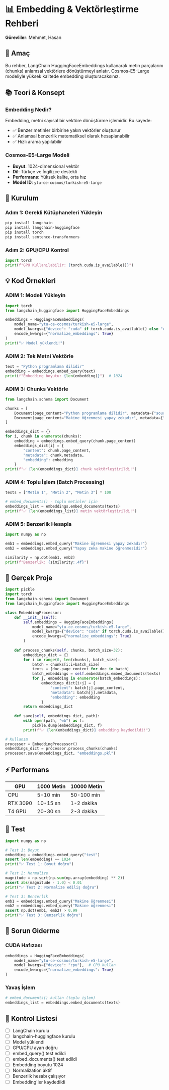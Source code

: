 # 📊 Embedding & Vektörleştirme Rehberi

**Görevliler**: Mehmet, Hasan

## 🎯 Amaç

Bu rehber, LangChain HuggingFaceEmbeddings kullanarak metin parçalarını (chunks) anlamsal vektörlere dönüştürmeyi anlatır. Cosmos-E5-Large modeliyle yüksek kalitede embedding oluşturacaksınız.

## 📚 Teori & Konsept

### Embedding Nedir?
Embedding, metni sayısal bir vektöre dönüştürme işlemidir. Bu sayede:
- ✅ Benzer metinler birbirine yakın vektörler oluşturur
- ✅ Anlamsal benzerlik matematiksel olarak hesaplanabilir
- ✅ Hızlı arama yapılabilir

### Cosmos-E5-Large Modeli
- **Boyut**: 1024-dimensional vektör
- **Dil**: Türkçe ve İngilizce destekli
- **Performans**: Yüksek kalite, orta hız
- **Model ID**: `ytu-ce-cosmos/turkish-e5-large`

## 🔧 Kurulum

### Adım 1: Gerekli Kütüphaneleri Yükleyin

```bash
pip install langchain
pip install langchain-huggingface
pip install torch
pip install sentence-transformers
```

### Adım 2: GPU/CPU Kontrol

```python
import torch
print(f"GPU Kullanılabilir: {torch.cuda.is_available()}")
```

## 💡 Kod Örnekleri

### ADIM 1: Modeli Yükleyin

```python
import torch
from langchain_huggingface import HuggingFaceEmbeddings

embeddings = HuggingFaceEmbeddings(
    model_name="ytu-ce-cosmos/turkish-e5-large",
    model_kwargs={"device": "cuda" if torch.cuda.is_available() else "cpu"},
    encode_kwargs={"normalize_embeddings": True}
)
print("✅ Model yüklendi!")
```

### ADIM 2: Tek Metni Vektörle

```python
text = "Python programlama dilidir"
embedding = embeddings.embed_query(text)
print(f"Embedding boyutu: {len(embedding)}")  # 1024
```

### ADIM 3: Chunks Vektörle

```python
from langchain.schema import Document

chunks = [
    Document(page_content="Python programlama dilidir", metadata={"source": "ders1.pdf"}),
    Document(page_content="Makine öğrenmesi yapay zekadır", metadata={"source": "ders2.pdf"}),
]

embeddings_dict = {}
for i, chunk in enumerate(chunks):
    embedding = embeddings.embed_query(chunk.page_content)
    embeddings_dict[i] = {
        "content": chunk.page_content,
        "metadata": chunk.metadata,
        "embedding": embedding
    }
print(f"✅ {len(embeddings_dict)} chunk vektörleştirildi!")
```

### ADIM 4: Toplu İşlem (Batch Processing)

```python
texts = ["Metin 1", "Metin 2", "Metin 3"] * 100

# embed_documents() - toplu metinler için
embeddings_list = embeddings.embed_documents(texts)
print(f"✅ {len(embeddings_list)} metin vektörleştirildi!")
```

### ADIM 5: Benzerlik Hesapla

```python
import numpy as np

emb1 = embeddings.embed_query("Makine öğrenmesi yapay zekadır")
emb2 = embeddings.embed_query("Yapay zeka makine öğrenmesidir")

similarity = np.dot(emb1, emb2)
print(f"Benzerlik: {similarity:.4f}")
```

## 📁 Gerçek Proje

```python
import pickle
import torch
from langchain.schema import Document
from langchain_huggingface import HuggingFaceEmbeddings

class EmbeddingProcessor:
    def __init__(self):
        self.embeddings = HuggingFaceEmbeddings(
            model_name="ytu-ce-cosmos/turkish-e5-large",
            model_kwargs={"device": "cuda" if torch.cuda.is_available() else "cpu"},
            encode_kwargs={"normalize_embeddings": True}
        )
    
    def process_chunks(self, chunks, batch_size=32):
        embeddings_dict = {}
        for i in range(0, len(chunks), batch_size):
            batch = chunks[i:i+batch_size]
            texts = [doc.page_content for doc in batch]
            batch_embeddings = self.embeddings.embed_documents(texts)
            for j, embedding in enumerate(batch_embeddings):
                embeddings_dict[i+j] = {
                    "content": batch[j].page_content,
                    "metadata": batch[j].metadata,
                    "embedding": embedding
                }
        return embeddings_dict
    
    def save(self, embeddings_dict, path):
        with open(path, "wb") as f:
            pickle.dump(embeddings_dict, f)
        print(f"✅ {len(embeddings_dict)} embedding kaydedildi!")

# Kullanım
processor = EmbeddingProcessor()
embeddings_dict = processor.process_chunks(chunks)
processor.save(embeddings_dict, "embeddings.pkl")
```

## ⚡ Performans

| GPU | 1000 Metin | 10000 Metin |
|-----|-----------|------------|
| CPU | 5-10 min | 50-100 min |
| RTX 3090 | 10-15 sn | 1-2 dakika |
| T4 GPU | 20-30 sn | 2-3 dakika |

## 🧪 Test

```python
import numpy as np

# Test 1: Boyut
embedding = embeddings.embed_query("test")
assert len(embedding) == 1024
print("✅ Test 1: Boyut doğru")

# Test 2: Normalize
magnitude = np.sqrt(np.sum(np.array(embedding) ** 2))
assert abs(magnitude - 1.0) < 0.01
print("✅ Test 2: Normalize ediliş doğru")

# Test 3: Benzerlik
emb1 = embeddings.embed_query("Makine öğrenmesi")
emb2 = embeddings.embed_query("Makine öğrenmesi")
assert np.dot(emb1, emb2) > 0.99
print("✅ Test 3: Benzerlik doğru")
```

## 🐛 Sorun Giderme

### CUDA Hafızası
```python
embeddings = HuggingFaceEmbeddings(
    model_name="ytu-ce-cosmos/turkish-e5-large",
    model_kwargs={"device": "cpu"},  # CPU kullan
    encode_kwargs={"normalize_embeddings": True}
)
```

### Yavaş İşlem
```python
# embed_documents() kullan (toplu işlem)
embeddings_list = embeddings.embed_documents(texts)
```

## 📝 Kontrol Listesi

- [ ] LangChain kurulu
- [ ] langchain-huggingface kurulu
- [ ] Model yüklendi
- [ ] GPU/CPU ayarı doğru
- [ ] embed_query() test edildi
- [ ] embed_documents() test edildi
- [ ] Embedding boyutu 1024
- [ ] Normalization aktif
- [ ] Benzerlik hesabı çalışıyor
- [ ] Embedding'ler kaydedildi
